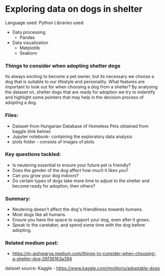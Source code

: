 # Exploring data on dogs in shelter
Language used: Python
Libraries used: 
* Data processing
  * Pandas
* Data visualization
  * Matplotlib
  * Seaborn 
                
### Things to consider when adopting shelter dogs
Its always exciting to become a pet owner, but its necessary we choose a dog that is suitable to our lifestyle and personality. What features are important to look out for when choosing a dog from a shelter?
By analysing the dataset on, shelter dogs that are ready for adoption we try to indentify and highlight some pointers that may help in the decision process of adopting a dog.

### Files: 
* Dataset-from Hungarian Database of Homeless Pets obtained from kaggle (link below)
* Jupyter notebook- containing the exploratory data analysis
* plots folder - consists of images of plots

### Key questions tackled:
* Is neutering essential to ensure your future pet is friendly?
* Does the gender of the dog affect how much it likes you?
* Can you grow your dog indoors?
* Do certain types of dogs take more time to adjust to the shelter and become ready for adoption, then others?

### Summary:
* Neutering doesn't affect the dog's friendliness towards humans.
* Most dogs like all humans.
* Ensure you have the space to support your dog, even after it grows.
* Speak to the caretaker, and spend some time with the dog before adopting.

### Related medium post:
* https://m-aishwarya.medium.com/things-to-consider-when-choosing-a-shelter-dog-26f36163a394

dataset source: Kaggle - https://www.kaggle.com/jmolitoris/adoptable-dogs
